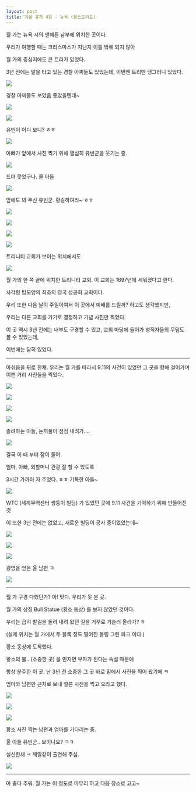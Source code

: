 ```yaml
---
layout: post
title: 겨울 휴가 4일 - 뉴욕 (월스트리트)
---
```



월 가는 뉴욕 시의 맨해튼 남부에 위치한 곳이다.

우리가 여행할 때는 크리스마스가 지난지 이틀 밖에 되지 않아

월 가의 중심지에도 큰 트리가 있었다.

3년 전에는 말을 타고 있는 경찰 아찌들도 있었는데, 이번엔 트리만 댕그러니 있었다.




![](http://3.bp.blogspot.com/-8Tu_WPOoLkI/VK9SidlCZuI/AAAAAAAAGHg/OsNVdtoTxI8/s1600/DSC02109.JPG)

경찰 아찌들도 보았음 좋았을텐데~

![](http://3.bp.blogspot.com/-2-5Nqn8mhDo/VK9Sis1wpSI/AAAAAAAAGHk/YfiwXz2WXVg/s1600/DSC02110.JPG)


![](http://1.bp.blogspot.com/-k_iewIOK40E/VK9SpYE7BmI/AAAAAAAAGH4/5in2xPwQ9_M/s1600/DSC02112.JPG)

유빈이 어디 보니? ㅎㅎ

![](http://2.bp.blogspot.com/-1ZVQhkeeHJw/VK9XNByr7OI/AAAAAAAAGVY/mY_gGq0Xn98/s1600/DSC02111-SMILE.jpg)

아빠가 앞에서 사진 찍기 위해 열심히 유빈군을 웃기는 중.

![](http://3.bp.blogspot.com/-1sKQPyIUpUs/VK9Sr-EVE0I/AAAAAAAAGII/lpUCXDGNdHU/s1600/DSC02114.JPG)

드뎌 웃었구나. 울 아들

![](http://4.bp.blogspot.com/-2IrZCZohvGg/VK9Sv-Z9SJI/AAAAAAAAGIU/0zZWzdQgp6A/s1600/DSC02115.JPG)

앞에도 봐 주신 유빈군. 황송하여라~ ㅎㅎ

![](http://4.bp.blogspot.com/-UATNvSj6Dvw/VK9SwkBE13I/AAAAAAAAGIg/JWjJz30-UYM/s1600/DSC02116.JPG)


![](http://4.bp.blogspot.com/-pGp0WmkEdSQ/VK9SxNqhTzI/AAAAAAAAGIk/n3TlLfVfi8Y/s1600/DSC02117.JPG)


![](http://2.bp.blogspot.com/-8bqiL6z4sJs/VK9S0t5bw6I/AAAAAAAAGIs/Fo03I7LsNe8/s1600/DSC02118.JPG)


![](http://1.bp.blogspot.com/-3gw3VDVvr64/VK9S3V1YGuI/AAAAAAAAGI8/ePfDfkh3EAI/s1600/DSC02120.JPG)

트리니티 교회가 보이는 위치에서도

![](http://2.bp.blogspot.com/-8rLRRF0h4rQ/VK9S_GU8KKI/AAAAAAAAGJk/edeHyrhzdu0/s1600/DSC02125.JPG)



월 가의 한 쪽 끝에 위치한 트리니티 교회. 이 교회는 1697년에 세워졌다고 한다.

사각형 탑모양의 최초의 영국 성공회 교회이다.

우리 또한 다음 날이 주일이여서 이 곳에서 예배를 드릴까? 하고도 생각했지만, 

우리는 다른 교회를 가기로 결정하고 기념 사진만 찍었다. 

이 곳 역시 3년 전에는 내부도 구경할 수 있고, 교회 마당에 들어가 성직자들의 무덤도 볼 수 있었는데,

이번에는 닫혀 있었다.

---

아쉬움을 뒤로 한채. 우리는 월 가를 따라서 9.11의 사건이 있었던 그 곳을 향해 걸어가며 이쁜 거리 사진들을 찍었다.

![](http://1.bp.blogspot.com/-kCDzH5UaWAQ/VK9S4mQs1jI/AAAAAAAAGJE/32ffovNPLJY/s1600/DSC02121.JPG)


![](http://1.bp.blogspot.com/-ic1sfj_mXWk/VK9S-v_WIsI/AAAAAAAAGJg/7WCvDSnVpgw/s1600/DSC02123.JPG)


![](http://3.bp.blogspot.com/-r36kK045HJs/VK9S-Mu48xI/AAAAAAAAGJY/5AWMzl0VI70/s1600/DSC02124.JPG)


![](http://2.bp.blogspot.com/-H4XHxW1tZmg/VK9XRn5hNQI/AAAAAAAAGVg/A5HzV2lLkjg/s1600/DSC02126-SMILE.jpg)

졸려하는 아들, 눈꺼풀이 점점 내려가....

![](http://4.bp.blogspot.com/-H6KzvBGoB1E/VK9TGMqq3gI/AAAAAAAAGKA/ENYHwDf8RcI/s1600/DSC02127.JPG)

결국 이 때 부터 잠이 들어. 

엄마, 아빠, 외할머니 관광 잘 할 수 있도록

3시간 가까이 자 주었다. ㅎㅎ 기특한 아들~

![](http://1.bp.blogspot.com/-Ev1WwEGZXO0/VK9TF2t3cHI/AAAAAAAAGJ8/apQjhRae4xM/s1600/DSC02128.JPG)

WTC (세계무역센터 쌍둥이 빌딩) 가 있었던 곳에 9.11 사건을 기억하기 위해 만들어진 것

이 또한 3년 전에는 없었고, 새로운 빌딩이 공사 중이었었는데~

![](http://1.bp.blogspot.com/-AdcD9KgrFPs/VK9TIz7Lw9I/AAAAAAAAGKI/4ozN96lXwkQ/s1600/DSC02129.JPG)


![](http://4.bp.blogspot.com/-8gEJmN7Cd78/VK9TLb63LzI/AAAAAAAAGKY/4pac5cImdnE/s1600/DSC02130.JPG)


![](http://2.bp.blogspot.com/-i5l4Lmwkl94/VK9TLNw_XCI/AAAAAAAAGKU/DK-pjpyT5g8/s1600/DSC02131.JPG)

광명을 얻은 울 남편 ㅋ

![](http://1.bp.blogspot.com/-68S55tRuMao/VK9TPkv9zaI/AAAAAAAAGKg/AKdnibjB8O8/s1600/DSC02132.JPG)


---

월 가 구경 다했던가? 아! 맞다. 우리가 못 본 곳. 

월 가의 상징 Bull Statue (황소 동상) 를 보지 않았던 것이다. 

우리는 급히 발길을 돌려 내려 왔던 길을 거꾸로 거슬러 올라가? ㅎ

(실제 위치는 월 가에서 두 블록 정도 떨어진 볼링 그린 파크 이다.)

황소 동상에 도착했다. 

황소의 불.. (소중한 곳) 을 만지면 부자가 된다는 속설 때문에

항상 분주한 이 곳. 난 3년 전 소중한 그 곳 바로 밑에서 사진을 찍어 봤기에 ㅋ

엄마와 남편만 근처로 보내 얼른 사진을 찍고 오라고 했다. 

![](http://1.bp.blogspot.com/-QoewGbBvMP4/VK9TRW0YDNI/AAAAAAAAGKo/-72spLXIXsY/s1600/DSC02134.JPG)


![](http://1.bp.blogspot.com/-IU7VlREexrI/VK9TUIQ6YII/AAAAAAAAGK8/AouChWsUc7Y/s1600/DSC02135.JPG)


![](http://3.bp.blogspot.com/-Tf52bLaTz5s/VK9TZp3CGxI/AAAAAAAAGLI/R4_lnuKAWmo/s1600/DSC02136.JPG)

황소 사진 찍는 남편과 엄마를 기다리는 중.

울 아들 유빈군.. 보이나요? ㅋㅋ 

실신한채 ㅋ 깨알같이 출연해 주심.

![](http://1.bp.blogspot.com/-i9ByQ9QZ5kQ/VK9Tf2C_83I/AAAAAAAAGLs/ljOd7C_1rcE/s1600/DSC02139.JPG)


---

아 춥다 추워.
월 가는 이 정도로 마무리 하고 다음 장소로 고고~

